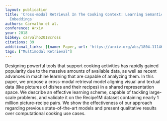 ```yaml
---
layout: publication
title: 'Cross-modal Retrieval In The Cooking Context: Learning Semantic Text-image
  Embeddings'
authors: Carvalho et al.
conference: Arxiv
year: 2018
bibkey: carvalho2018cross
citations: 39
additional_links: [{name: Paper, url: 'https://arxiv.org/abs/1804.11146'}]
tags: ["Multimodal Retrieval"]
---
```

Designing powerful tools that support cooking activities has rapidly gained
popularity due to the massive amounts of available data, as well as recent
advances in machine learning that are capable of analyzing them. In this paper,
we propose a cross-modal retrieval model aligning visual and textual data (like
pictures of dishes and their recipes) in a shared representation space. We
describe an effective learning scheme, capable of tackling large-scale
problems, and validate it on the Recipe1M dataset containing nearly 1 million
picture-recipe pairs. We show the effectiveness of our approach regarding
previous state-of-the-art models and present qualitative results over
computational cooking use cases.